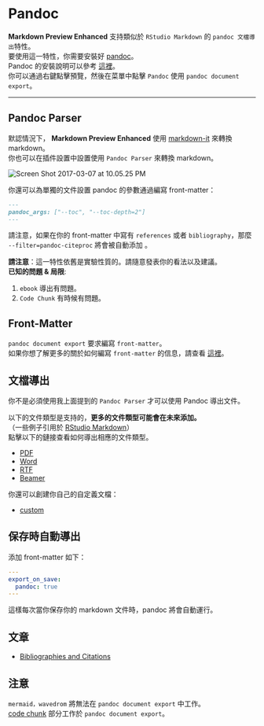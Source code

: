 # Pandoc

**Markdown Preview Enhanced** 支持類似於 `RStudio Markdown` 的 `pandoc 文檔導出`特性。  
要使用這一特性，你需要安裝好 [pandoc](http://pandoc.org/)。  
Pandoc 的安裝說明可以參考 [這裡](http://pandoc.org/installing.html)。  
你可以通過右鍵點擊預覽，然後在菜單中點擊 `Pandoc` 使用 `pandoc document export`。

---

## Pandoc Parser

默認情況下， **Markdown Preview Enhanced** 使用 [markdown-it](https://github.com/markdown-it/markdown-it) 來轉換 markdown。  
你也可以在插件設置中設置使用 `Pandoc Parser` 來轉換 markdown。

![Screen Shot 2017-03-07 at 10.05.25 PM](http://i.imgur.com/NdCJBgR.png)

你還可以為單獨的文件設置 pandoc 的參數通過編寫 front-matter：

```markdown
---
pandoc_args: ["--toc", "--toc-depth=2"]
---
```

請注意，如果在你的 front-matter 中寫有 `references` 或者 `bibliography`，那麼 `--filter=pandoc-citeproc` 將會被自動添加 。

**請注意**：這一特性依舊是實驗性質的。請隨意發表你的看法以及建議。  
**已知的問題 & 局限**:

1. `ebook` 導出有問題。
2. `Code Chunk` 有時候有問題。

## Front-Matter

`pandoc document export` 要求編寫 `front-matter`。  
如果你想了解更多的關於如何編寫 `front-matter` 的信息，請查看 [這裡](https://jekyllrb.com/docs/frontmatter/)。

## 文檔導出

你不是必須使用我上面提到的 `Pandoc Parser` 才可以使用 Pandoc 導出文件。

以下的文件類型是支持的，**更多的文件類型可能會在未來添加。**  
（一些例子引用於 [RStudio Markdown](http://rmarkdown.rstudio.com/formats.html)）  
點擊以下的鏈接查看如何導出相應的文件類型。

- [PDF](zh-tw/pandoc-pdf.md)
- [Word](zh-tw/pandoc-word.md)
- [RTF](zh-tw/pandoc-rtf.md)
- [Beamer](zh-tw/pandoc-beamer.md)

你還可以創建你自己的自定義文檔：

- [custom](zh-tw/pandoc-custom.md)

## 保存時自動導出

添加 front-matter 如下：

```yaml
---
export_on_save:
  pandoc: true
---

```

這樣每次當你保存你的 markdown 文件時，pandoc 將會自動運行。

## 文章

- [Bibliographies and Citations](zh-tw/pandoc-bibliographies-and-citations.md)

## 注意

`mermaid，wavedrom` 將無法在 `pandoc document export` 中工作。  
[code chunk](code-chunk.md) 部分工作於 `pandoc document export`。
